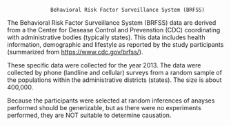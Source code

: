                   Behavioral Risk Factor Surveillance System (BRFSS)


The Behavioral Risk Factor Surveillance System (BRFSS) data are derived from a the Center for Desease Control and Prevenstion (CDC) coordinating with administrative bodies (typically states). This data includes health information, demographic and lifestyle as reported by the study participants (summarized from https://www.cdc.gov/brfss/).

These specific data were collected for the year 2013. The data were collected by phone (landline and cellular) surveys from a random sample of the populations within the administrative districts (states). The size is about 400,000.

Because the participants were selected at random inferences of anayses performed should be generizable, but as there were no experiments performed, they are NOT suitable to determine causation.